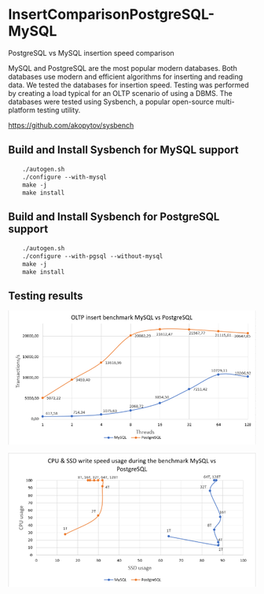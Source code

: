 # InsertComparisonPostgreSQL-MySQL
PostgreSQL vs MySQL insertion speed comparison

MySQL and PostgreSQL are the most popular modern databases. Both databases use modern and efficient algorithms for inserting and reading data.
We tested the databases for insertion speed.
Testing was performed by creating a load typical for an OLTP scenario of using a DBMS. The databases were tested using Sysbench, a popular open-source multi-platform testing utility.

https://github.com/akopytov/sysbench

## Build and Install Sysbench for MySQL support
``` shell
    ./autogen.sh
    ./configure --with-mysql 
    make -j
    make install
```

## Build and Install Sysbench for PostgreSQL support
``` shell
    ./autogen.sh
    ./configure --with-pgsql --without-mysql
    make -j
    make install
```

## Testing results
![Screenshot](result_1.png)

![Screenshot](result_2.png)
